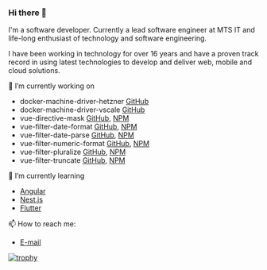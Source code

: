 ### Hi there 👋

I'm a software developer.
Currently a lead software engineer at MTS IT and life-long enthusiast of technology and software engineering.

I have been working in technology for over 16 years and have a proven track record in using latest technologies to develop and deliver web, mobile and cloud solutions.

🔭 I’m currently working on

- docker-machine-driver-hetzner
  [GitHub](https://github.com/eduardnikolenko/docker-machine-driver-hetzner)
- docker-machine-driver-vscale
  [GitHub](https://github.com/eduardnikolenko/docker-machine-driver-vscale)
- vue-directive-mask
  [GitHub](https://github.com/vuejs-community/vue-directive-mask),
  [NPM](https://www.npmjs.com/package/@vuejs-community/vue-directive-mask)
- vue-filter-date-format
  [GitHub](https://github.com/vuejs-community/vue-filter-date-format),
  [NPM](https://www.npmjs.com/package/@vuejs-community/vue-filter-date-format)
- vue-filter-date-parse
  [GitHub](https://github.com/vuejs-community/vue-filter-date-parse),
  [NPM](https://www.npmjs.com/package/@vuejs-community/vue-filter-date-parse)
- vue-filter-numeric-format
  [GitHub](https://github.com/vuejs-community/vue-filter-numeric-format),
  [NPM](https://www.npmjs.com/package/@vuejs-community/vue-filter-numeric-format)
- vue-filter-pluralize
  [GitHub](https://github.com/vuejs-community/vue-filter-pluralize),
  [NPM](https://www.npmjs.com/package/@vuejs-community/vue-filter-pluralize)
- vue-filter-truncate
  [GitHub](https://github.com/vuejs-community/vue-filter-truncate),
  [NPM](https://www.npmjs.com/package/@vuejs-community/vue-filter-truncate)

🌱 I’m currently learning

- [Angular](https://angular.io)
- [Nest.js](https://nestjs.com)
- [Flutter](https://flutter.dev)

📫 How to reach me:

- [E-mail](mailto:work+github@eduardnikolenko.com)

[![trophy](https://github-profile-trophy.vercel.app/?username=eduardnikolenko&theme=darkhub&no-bg=true&no-frame=true)](https://github.com/eduardnikolenko)
